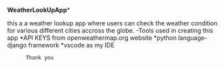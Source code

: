 ********WeatherLookUpApp*********

this a a weather lookup app where users can check the weather condition for various different cities accross the globe.
-Tools used in creating this app
     *API KEYS from openweathermap.org website
     *python language-django framework
     *vscode as my IDE
     
          Thank you

